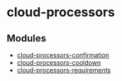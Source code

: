 # cloud-processors

## Modules

<div class="grid cards" markdown>

- [cloud-processors-confirmation](confirmation.md)
- [cloud-processors-cooldown](cooldown.md)
- [cloud-processors-requirements](requirements.md)

</div>
